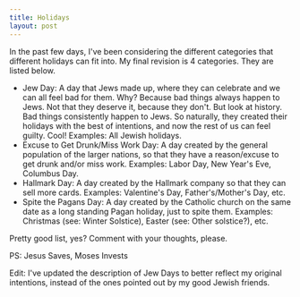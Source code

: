 ```yaml
---
title: Holidays
layout: post
--- 
```


In the past few days, I've been considering the different categories that different holidays can fit into. My final revision is 4 categories. They are listed below.  

* Jew Day:  A day that Jews made up, where they can celebrate and we can all feel bad for them. Why? Because bad things always happen to Jews. Not that they deserve it, because they don't. But look at history. Bad things consistently happen to Jews. So naturally, they created their holidays with the best of intentions, and now the rest of us can feel guilty. Cool! Examples:  All Jewish holidays.  
* Excuse to Get Drunk/Miss Work Day:  A day created by the general population of the larger nations, so that they have a reason/excuse to get drunk and/or miss work. Examples:  Labor Day, New Year's Eve, Columbus Day.  
* Hallmark Day:  A day created by the Hallmark company so that they can sell more cards. Examples:  Valentine's Day, Father's/Mother's Day, etc.  
* Spite the Pagans Day:  A day created by the Catholic church on the same date as a long standing Pagan holiday, just to spite them. Examples:  Christmas (see:  Winter Solstice), Easter (see:  Other solstice?), etc.  

Pretty good list, yes? Comment with your thoughts, please.  

PS:  Jesus Saves, Moses Invests  

Edit:  I've updated the description of Jew Days to better reflect my original intentions, instead of the ones pointed out by my good Jewish friends.